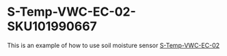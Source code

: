# S-Temp-VWC-EC-02-SKU101990667

This is an example of how to use soil moisture sensor [S-Temp-VWC-EC-02](https://solution.seeedstudio.com/product/industrial-soil-moisture-temperature-ec-sensor-modbus-rtu-rs485-s-soil-mtec-02a/)

